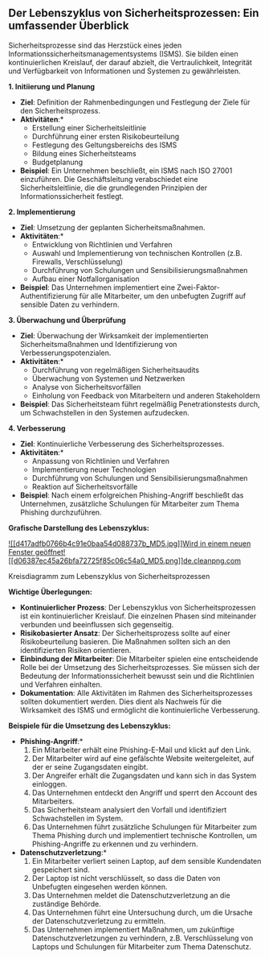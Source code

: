 ## Der Lebenszyklus von Sicherheitsprozessen: Ein umfassender Überblick

Sicherheitsprozesse sind das Herzstück eines jeden Informationssicherheitsmanagementsystems (ISMS). Sie bilden einen kontinuierlichen Kreislauf, der darauf abzielt, die Vertraulichkeit, Integrität und Verfügbarkeit von Informationen und Systemen zu gewährleisten.

**1. Initiierung und Planung**

- **Ziel**: Definition der Rahmenbedingungen und Festlegung der Ziele für den Sicherheitsprozess.
- **Aktivitäten**:*
    - Erstellung einer Sicherheitsleitlinie
    - Durchführung einer ersten Risikobeurteilung
    - Festlegung des Geltungsbereichs des ISMS
    - Bildung eines Sicherheitsteams
    - Budgetplanung
- **Beispiel**: Ein Unternehmen beschließt, ein ISMS nach ISO 27001 einzuführen. Die Geschäftsleitung verabschiedet eine Sicherheitsleitlinie, die die grundlegenden Prinzipien der Informationssicherheit festlegt.

**2. Implementierung**

- **Ziel**: Umsetzung der geplanten Sicherheitsmaßnahmen.
- **Aktivitäten**:*
    - Entwicklung von Richtlinien und Verfahren
    - Auswahl und Implementierung von technischen Kontrollen (z.B. Firewalls, Verschlüsselung)
    - Durchführung von Schulungen und Sensibilisierungsmaßnahmen
    - Aufbau einer Notfallorganisation
- **Beispiel**: Das Unternehmen implementiert eine Zwei-Faktor-Authentifizierung für alle Mitarbeiter, um den unbefugten Zugriff auf sensible Daten zu verhindern.

**3. Überwachung und Überprüfung**

- **Ziel**: Überwachung der Wirksamkeit der implementierten Sicherheitsmaßnahmen und Identifizierung von Verbesserungspotenzialen.
- **Aktivitäten**:*
    - Durchführung von regelmäßigen Sicherheitsaudits
    - Überwachung von Systemen und Netzwerken
    - Analyse von Sicherheitsvorfällen
    - Einholung von Feedback von Mitarbeitern und anderen Stakeholdern
- **Beispiel**: Das Sicherheitsteam führt regelmäßig Penetrationstests durch, um Schwachstellen in den Systemen aufzudecken.

**4. Verbesserung**

- **Ziel**: Kontinuierliche Verbesserung des Sicherheitsprozesses.
- **Aktivitäten**:*
    - Anpassung von Richtlinien und Verfahren
    - Implementierung neuer Technologien
    - Durchführung von Schulungen und Sensibilisierungsmaßnahmen
    - Reaktion auf Sicherheitsvorfälle
- **Beispiel**: Nach einem erfolgreichen Phishing-Angriff beschließt das Unternehmen, zusätzliche Schulungen für Mitarbeiter zum Thema Phishing durchzuführen.

**Grafische Darstellung des Lebenszyklus:**

[![[d417adfb0766b4c91e0baa54d088737b_MD5.jpg]]Wird in einem neuen Fenster geöffnet](https://de.cleanpng.com/png-tpzcfk/)[![[d06387ec45a26bfa72725f85c06c54a0_MD5.png]]de.cleanpng.com](https://de.cleanpng.com/png-tpzcfk/)

Kreisdiagramm zum Lebenszyklus von Sicherheitsprozessen

**Wichtige Überlegungen:**

- **Kontinuierlicher Prozess**: Der Lebenszyklus von Sicherheitsprozessen ist ein kontinuierlicher Kreislauf. Die einzelnen Phasen sind miteinander verbunden und beeinflussen sich gegenseitig.
- **Risikobasierter Ansatz**: Der Sicherheitsprozess sollte auf einer Risikobeurteilung basieren. Die Maßnahmen sollten sich an den identifizierten Risiken orientieren.
- **Einbindung der Mitarbeiter**: Die Mitarbeiter spielen eine entscheidende Rolle bei der Umsetzung des Sicherheitsprozesses. Sie müssen sich der Bedeutung der Informationssicherheit bewusst sein und die Richtlinien und Verfahren einhalten.
- **Dokumentation**: Alle Aktivitäten im Rahmen des Sicherheitsprozesses sollten dokumentiert werden. Dies dient als Nachweis für die Wirksamkeit des ISMS und ermöglicht die kontinuierliche Verbesserung.

**Beispiele für die Umsetzung des Lebenszyklus:**

- **Phishing-Angriff**:*
    1. Ein Mitarbeiter erhält eine Phishing-E-Mail und klickt auf den Link.
    2. Der Mitarbeiter wird auf eine gefälschte Website weitergeleitet, auf der er seine Zugangsdaten eingibt.
    3. Der Angreifer erhält die Zugangsdaten und kann sich in das System einloggen.
    4. Das Unternehmen entdeckt den Angriff und sperrt den Account des Mitarbeiters.
    5. Das Sicherheitsteam analysiert den Vorfall und identifiziert Schwachstellen im System.
    6. Das Unternehmen führt zusätzliche Schulungen für Mitarbeiter zum Thema Phishing durch und implementiert technische Kontrollen, um Phishing-Angriffe zu erkennen und zu verhindern.
- **Datenschutzverletzung**:*
    1. Ein Mitarbeiter verliert seinen Laptop, auf dem sensible Kundendaten gespeichert sind.
    2. Der Laptop ist nicht verschlüsselt, so dass die Daten von Unbefugten eingesehen werden können.
    3. Das Unternehmen meldet die Datenschutzverletzung an die zuständige Behörde.
    4. Das Unternehmen führt eine Untersuchung durch, um die Ursache der Datenschutzverletzung zu ermitteln.
    5. Das Unternehmen implementiert Maßnahmen, um zukünftige Datenschutzverletzungen zu verhindern, z.B. Verschlüsselung von Laptops und Schulungen für Mitarbeiter zum Thema Datenschutz.